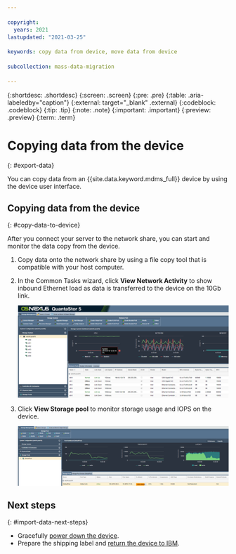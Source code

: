 ```yaml
---

copyright:
  years: 2021
lastupdated: "2021-03-25"

keywords: copy data from device, move data from device 

subcollection: mass-data-migration

---
```


{:shortdesc: .shortdesc}
{:screen: .screen}
{:pre: .pre}
{:table: .aria-labeledby="caption"}
{:external: target="_blank" .external}
{:codeblock: .codeblock}
{:tip: .tip}
{:note: .note}
{:important: .important}
{:preview: .preview}
{:term: .term}

# Copying data from the device
{: #export-data}

You can copy data from an {{site.data.keyword.mdms_full}} device by using the device user interface.

## Copying data from the device
{: #copy-data-to-device}

After you connect your server to the network share, you can start and monitor the data copy from the device.

1. Copy data onto the network share by using a file copy tool that is compatible with your host computer.
2. In the Common Tasks wizard, click **View Network Activity** to show inbound Ethernet load as data is transferred to the device on the 10Gb link.
   
    ![View activity](images/network-perf.png)
3. Click **View Storage pool** to monitor storage usage and IOPS on the device.
   
    ![View Storage Pool](images/pool-perf.png)

## Next steps
{: #import-data-next-steps}

- Gracefully [power down the device](/docs/mass-data-migration?topic=mass-data-migration-return-device#disconnect-device).
- Prepare the shipping label and [return the device to IBM](/docs/mass-data-migration?topic=mass-data-migration-return-device).
